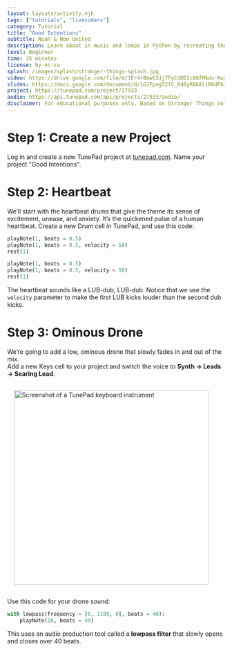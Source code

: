 ```yaml
---
layout: layouts/activity.njk
tags: ["tutorials", "livecoders"]
category: Tutorial
title: "Good Intentions"
subtitle: Noah & Now United
description: Learn about in music and loops in Python by recreating the Good Intentions in TunePad
level: Beginner
time: 15 minutes
license: by-nc-sa
splash: /images/splash/stranger-things-splash.jpg
video: https://drive.google.com/file/d/1Er4rBmwG3Jj7FyCdDEIc8GfMkdx-Nuav/view?usp=sharing
slides: https://docs.google.com/document/d/1GJFpag52fC_8d6yRB6AliR6dF6JXxbo4yqCQENfbcxI/edit?usp=sharing
project: https://tunepad.com/project/27933
audio: https://api.tunepad.com/api/projects/27933/audio/
disclaimer: For educational purposes only. Based on Stranger Things Volume 1 by Kyle Dixon and Michael Stein (2016), Lakeshore and Invada Records.
---
```


# Step 1: Create a new Project

Log in and create a new TunePad project at [tunepad.com](https://tunepad.com). Name your project "Good Intentions".

# Step 2: Heartbeat

We’ll start with the heartbeat drums that give the theme its sense of excitement, unease, and anxiety.
It’s the quickened pulse of a human heartbeat. Create a new Drum cell in TunePad, and use this code:

```python
playNote(1, beats = 0.5)
playNote(1, beats = 0.5, velocity = 50)
rest(1)

playNote(1, beats = 0.5)
playNote(1, beats = 0.5, velocity = 50)
rest(1)
```

The heartbeat sounds like a LUB-dub, LUB-dub. Notice that we use the `velocity` parameter to make the first LUB kicks louder than the second dub kicks.

# Step 3: Ominous Drone

We’re going to add a low, ominous drone that slowly fades in and out of the mix.  
Add a new Keys cell to your project and switch the voice to **Synth → Leads → Searing Lead**.

<a href="/images/stranger-things-fig1.png" target="_blank">
<img src="/images/stranger-things-fig1.png" alt="Screenshot of a TunePad keyboard instrument" width="450px" style="margin: 1rem;"></a>

Use this code for your drone sound:

```python
with lowpass(frequency = [0, 1100, 0], beats = 40):
    playNote(16, beats = 40)
```

This uses an audio production tool called a **lowpass filter** that slowly opens and closes over 40 beats.
